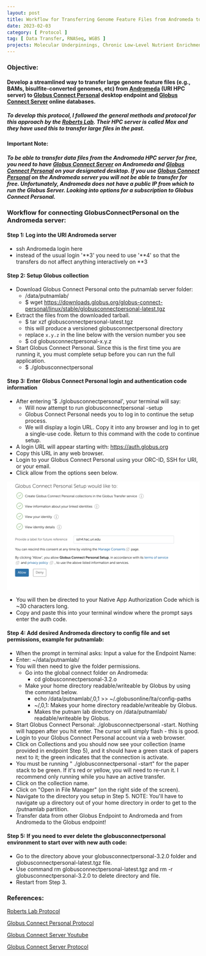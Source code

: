 ```yaml
---
layout: post
title: Workflow for Transferring Genome Feature Files from Andromeda to GlobusConnectPersonal endpoint
date: 2023-02-03
category: [ Protocol ]
tag: [ Data Transfer, RNASeq, WGBS ]
projects: Molecular Underpinnings, Chronic Low-Level Nutrient Enrichment
---
```


### Objective:

#### Develop a streamlined way to transfer large genome feature files (e.g., BAMs, bisulfite-converted genomes, etc) from [Andromeda](https://its.uri.edu/research-computing/using-andromeda/) (URI HPC server) to [Globus Connect Personal](https://app.globus.org/file-manager) desktop endpoint and [Globus Connect Server](https://docs.globus.org/globus-connect-server/v5.4/) online databases.

##### To develop this protocol, I followed the general methods and protocol for this approach by the [Roberts Lab](https://robertslab.github.io/resources/code_Snippets/#transfer-files-tofrom-mox-using-globus-connect-personal). Their HPC server is called Mox and they have used this to transfer large files in the past.

#### Important Note:
##### To be able to transfer data files from the Andromeda HPC server for free, you need to have [Globus Connect Server](https://docs.globus.org/globus-connect-server/v5.4/) on Andromeda and [Globus Connect Personal](https://docs.globus.org/how-to/globus-connect-personal-windows/) on your designated desktop. If you use [Globus Connect Personal](https://docs.globus.org/how-to/globus-connect-personal-windows/) on the Andromeda server you will not be able to transfer for free. Unfortunately, Andromeda does not have a public IP from which to run the Globus Server. Looking into options for a subscription to Globus Connect Personal.


### Workflow for connecting GlobusConnectPersonal on the Andromeda server:

#### Step 1: Log into the URI Andromeda server
- ssh Andromeda login here
- instead of the usual login '**3' you need to use '**4' so that the transfers do not affect anything interactively on **3

#### Step 2: Setup Globus collection
- Download Globus Connect Personal onto the putnamlab server folder:
    - /data/putnamlab/
    - $ wget https://downloads.globus.org/globus-connect-personal/linux/stable/globusconnectpersonal-latest.tgz
- Extract the files from the downloaded tarball.
    - $ tar xzf globusconnectpersonal-latest.tgz
    - this will produce a versioned globusconnectpersonal directory
    - replace `x.y.z` in the line below with the version number you see
    - $ cd globusconnectpersonal-x.y.z
- Start Globus Connect Personal. Since this is the first time you are running it, you must complete setup before you can run the full application.
    - $ ./globusconnectpersonal

#### Step 3: Enter Globus Connect Personal login and authentication code information
  - After entering '$ ./globusconnectpersonal', your terminal will say:
      - Will now attempt to run globusconnectpersonal -setup
      - Globus Connect Personal needs you to log in to continue the setup process.
      - We will display a login URL. Copy it into any browser and log in to get a single-use code. Return to this command with the code to continue setup.
  - A login URL will appear starting with: https://auth.globus.org
  - Copy this URL in any web browser.
  - Login to your Globus Connect Personal using your ORC-ID, SSH for URI, or your email.
  - Click allow from the options seen below.

  ![globus](https://github.com/daniellembecker/DanielleBecker_Lab_Notebook/blob/master/images/Globusconnect.png)

  - You will then be directed to your Native App Authorization Code which is ~30 characters long.
  - Copy and paste this into your terminal window where the prompt says enter the auth code.

#### Step 4: Add desired Andromeda directory to config file and set permissions, example for putnamlab:

  - When the prompt in terminal asks: Input a value for the Endpoint Name:
  - Enter: ~/data/putnamlab/
  - You will then need to give the folder permissions.
    - Go into the global connect folder on Andromeda:
      - cd globusconnectpersonal-3.2.o
    - Make your home directory readable/writeable by Globus by using the command below.
      - echo  /data/putnamlab/,0,1 >> ~/.globusonline/lta/config-paths
      - ~/,0,1: Makes your home directory readable/writeable by Globus.
      - Makes the putnam lab directory on /data/putnamlab/ readable/writeable by Globus.
  - Start Globus Connect Personal: ./globusconnectpersonal -start. Nothing will happen after you hit enter. The cursor will simply flash - this is good.
  - Login to your Globus Connect Personal account via a web browser.
  - Click on Collections and you should now see your collection (name provided in endpoint Step 5), and it should have a green stack of papers next to it; the green indicates that the connection is activate.
  - You must be running " ./globusconnectpersonal -start" for the paper stack to be green. If it's red or yellow, you will need to re-run it. I recommend only running while you have an active transfer.
  - Click on the collection name.
  - Click on "Open in File Manager" (on the right side of the screen).
  - Navigate to the directory you setup in Step 5. NOTE: You'll have to navigate up a directory out of your home directory in order to get to the /putnamlab partition.
  - Transfer data from other Globus Endpoint to Andromeda and from Andromeda to the Globus endpoint!



#### Step 5: If you need to ever delete the globusconnectpersonal environment to start over with new auth code:

  - Go to the directory above your globusconnectpersonal-3.2.0 folder and globusconnectpersonal-latest.tgz file.
  - Use command rm globusconnectpersonal-latest.tgz and rm -r globusconnectpersonal-3.2.0 to delete directory and file.
  - Restart from Step 3.

### References:

[Roberts Lab Protocol](https://robertslab.github.io/resources/code_Snippets/#transfer-files-tofrom-mox-using-globus-connect-personal)

[Globus Connect Personal Protocol](https://docs.globus.org/how-to/globus-connect-personal-linux/)

[Globus Connect Server Youtube](https://www.youtube.com/watch?v=8ILtsSRiML8&feature=youtu.be)

[Globus Connect Server Protocol](https://docs.globus.org/globus-connect-server/v5.4/)
